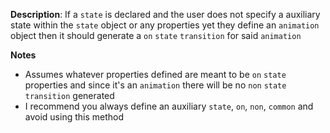 __Description__: If a `state` is declared and the user does not specify a auxiliary state within the `state` object or any properties yet they define an `animation` object then it should generate a `on` `state` `transition` for said `animation`

__Notes__

+ Assumes whatever properties defined are meant to be `on` `state` properties and since it's an `animation` there will be no `non` `state` `transition` generated
+ I recommend you always define an auxiliary `state`, `on`, `non`, `common` and avoid using this method
